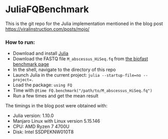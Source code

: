 # JuliaFQBenchmark

This is the git repo for the Julia implementation mentioned in the blog post https://viralinstruction.com/posts/mojo/

### How to run:
* Download and install [Julia](https://julialang.org/downloads/)
* Download the FASTQ file `M_abscessus_HiSeq.fq` from [the biofast benchmark page](https://github.com/lh3/biofast/releases/tag/biofast-data-v1)
* In the shell, navigate to the directory of this repo
* Launch Julia in the current project: `julia --startup-file=no --project=.`
* Load the package: `using FQ`
* Time with `@time FQ.benchmark("/path/to/M_abscessus_HiSeq.fq")`
* Run a few times and get the mean result

The timings in the blog post were obtained with:
* Julia version: 1.10.0
* Manjaro Linux with Linux version 5.15.146
* CPU: AMD Ryzen 7 4700U
* Disk: Intel SSDPEKNW010T8

